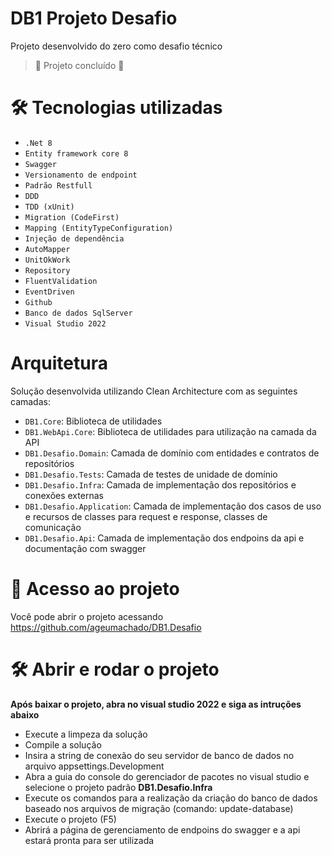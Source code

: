 # DB1 Projeto Desafio

Projeto desenvolvido do zero como desafio técnico

> :construction: Projeto concluído :construction:

# 🛠️ Tecnologias utilizadas
- `.Net 8`
- `Entity framework core 8`
- `Swagger`
- `Versionamento de endpoint`
- `Padrão Restfull`
- `DDD`
- `TDD (xUnit)`
- `Migration (CodeFirst)`
- `Mapping (EntityTypeConfiguration)`
- `Injeção de dependência`
- `AutoMapper`
- `UnitOkWork`
- `Repository`
- `FluentValidation`
- `EventDriven`
- `Github`
- `Banco de dados SqlServer`
- `Visual Studio 2022`
# Arquitetura
Solução desenvolvida utilizando Clean Architecture com as seguintes camadas:
- `DB1.Core`: Biblioteca de utilidades
- `DB1.WebApi.Core`: Biblioteca de utilidades para utilização na camada da API
- `DB1.Desafio.Domain`: Camada de domínio com entidades e contratos de repositórios
- `DB1.Desafio.Tests`: Camada de testes de unidade de domínio
- `DB1.Desafio.Infra`: Camada de implementação dos repositórios e conexões externas
- `DB1.Desafio.Application`: Camada de implementação dos casos de uso e recursos de classes para request e response, classes de comunicação
- `DB1.Desafio.Api`: Camada de implementação dos endpoins da api e documentação com swagger

# 📁 Acesso ao projeto
Você pode abrir o projeto acessando https://github.com/ageumachado/DB1.Desafio

# 🛠️ Abrir e rodar o projeto
**Após baixar o projeto, abra no visual studio 2022 e siga as intruções abaixo**
- Execute a limpeza da solução
- Compile a solução
- Insira a string de conexão do seu servidor de banco de dados no arquivo appsettings.Development
- Abra a guia do console do gerenciador de pacotes no visual studio e selecione o projeto padrão **DB1.Desafio.Infra**
- Execute os comandos para a realização da criação do banco de dados baseado nos arquivos de migração (comando: update-database)
- Execute o projeto (F5)
- Abrirá a página de gerenciamento de endpoins do swagger e a api estará pronta para ser utilizada
